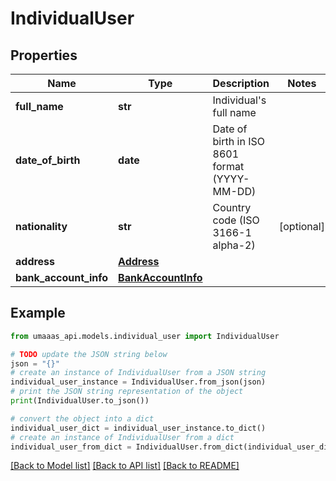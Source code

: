 # IndividualUser


## Properties

Name | Type | Description | Notes
------------ | ------------- | ------------- | -------------
**full_name** | **str** | Individual&#39;s full name | 
**date_of_birth** | **date** | Date of birth in ISO 8601 format (YYYY-MM-DD) | 
**nationality** | **str** | Country code (ISO 3166-1 alpha-2) | [optional] 
**address** | [**Address**](Address.md) |  | 
**bank_account_info** | [**BankAccountInfo**](BankAccountInfo.md) |  | 

## Example

```python
from umaaas_api.models.individual_user import IndividualUser

# TODO update the JSON string below
json = "{}"
# create an instance of IndividualUser from a JSON string
individual_user_instance = IndividualUser.from_json(json)
# print the JSON string representation of the object
print(IndividualUser.to_json())

# convert the object into a dict
individual_user_dict = individual_user_instance.to_dict()
# create an instance of IndividualUser from a dict
individual_user_from_dict = IndividualUser.from_dict(individual_user_dict)
```
[[Back to Model list]](../README.md#documentation-for-models) [[Back to API list]](../README.md#documentation-for-api-endpoints) [[Back to README]](../README.md)


